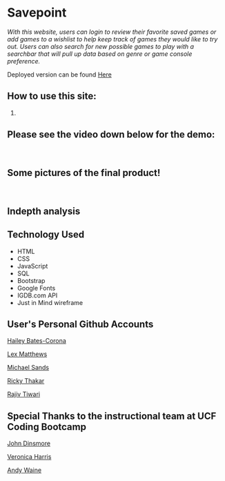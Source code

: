 # Savepoint


*With this website, users can login to review their favorite saved games or add games to a wishlist to help keep track of games they would like to try out. Users can also search for new possible games to play with a searchbar that will pull up data based on genre or game console preference.*

Deployed version can be found [Here](https://github.com/Rickythakar/savepoint)

 ## How to use this site:
1. 



## Please see the video down below for the demo:

![]()
![]()
![]()

## Some pictures of the final product!

![]()
![]()
![]()

## Indepth analysis



## Technology Used

- HTML
- CSS
- JavaScript
- SQL
- Bootstrap
- Google Fonts
- IGDB.com API
- Just in Mind wireframe


## User's Personal Github Accounts


[Hailey Bates-Corona](https://github.com/haileyrb25)

[Lex Matthews](https://github.com/ArchRascal2988)

[Michael Sands](https://github.com/Msands21)

[Ricky Thakar](https://github.com/Rickythakar)

[Rajiv Tiwari](https://github.com/Drago9082)

## Special Thanks to the instructional team at UCF Coding Bootcamp

[John Dinsmore](https://github.com/djibba22)

[Veronica Harris](https://github.com/VHarris113)

[Andy Waine](https://github.com/Andy-Waine)